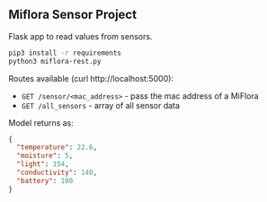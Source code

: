 ## Miflora Sensor Project

Flask app to read values from sensors. 

```bash
pip3 install -r requirements
python3 miflora-rest.py 
```

Routes available (curl http://localhost:5000):
 - `GET /sensor/<mac_address>` - pass the mac address of a MiFlora
 - `GET /all_sensors` - array of all sensor data

Model returns as: 
```json
{
  "temperature": 22.6,
  "moisture": 5,
  "light": 154,
  "conductivity": 140,
  "battery": 100
}
```

